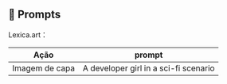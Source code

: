 ## 🧠 Prompts


Lexica.art：

|      Ação      | prompt                                |
| :------------: | ------------------------------------- |
| Imagem de capa | A developer girl in a sci-fi scenario |